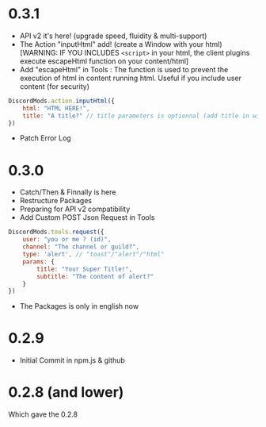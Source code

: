 # 0.3.1

- API v2 it's here! (upgrade speed, fluidity & multi-support)
- The Action "inputHtml" add! (create a Window with your html) [WARNING: IF YOU INCLUDES `<script>` in your html, the client plugins execute escapeHtml function on your content/html]
- Add "escapeHtml" in Tools : The function is used to prevent the execution of html in content running html. Useful if you include user content (for security)

```js
DiscordMods.action.inputHtml({
    html: "HTML HERE!",
    title: "A title?" // title parameters is optionnal (add title in window, as Alert), title don't support html!
})
```

- Patch Error Log

# 0.3.0

- Catch/Then & Finnally is here
- Restructure Packages
- Preparing for API v2 compatibility
- Add Custom POST Json Request in Tools

```js
DiscordMods.tools.request({
    user: "you or me ? (id)",
    channel: "The channel or guild?",
    type: 'alert', // "toast"/"alert"/"html"
    params: {
        title: "Your Super Title!",
        subtitle: "The content of alert?"
    }  
})
```

- The Packages is only in english now

# 0.2.9

- Initial Commit in npm.js & github

# 0.2.8 (and lower)

Which gave the 0.2.8